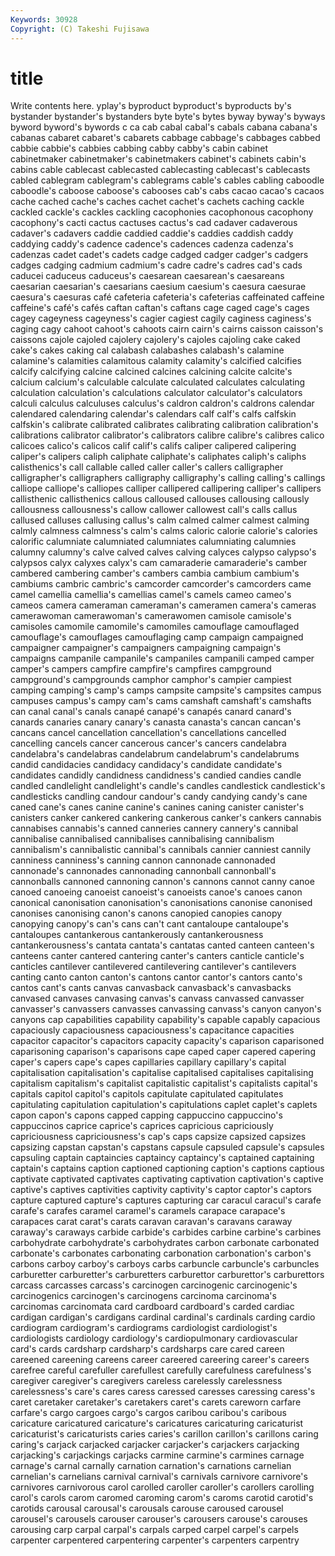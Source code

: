 ```yaml
---
Keywords: 30928 
Copyright: (C) Takeshi Fujisawa
---
```


# title

Write contents here.
yplay's byproduct byproduct's
byproducts by's bystander bystander's bystanders byte byte's bytes byway byway's
byways byword byword's bywords c ca cab cabal cabal's cabals
cabana cabana's cabanas cabaret cabaret's cabarets cabbage cabbage's cabbages cabbed
cabbie cabbie's cabbies cabbing cabby cabby's cabin cabinet cabinetmaker cabinetmaker's
cabinetmakers cabinet's cabinets cabin's cabins cable cablecast cablecasted cablecasting cablecast's
cablecasts cabled cablegram cablegram's cablegrams cable's cables cabling caboodle caboodle's
caboose caboose's cabooses cab's cabs cacao cacao's cacaos cache cached
cache's caches cachet cachet's cachets caching cackle cackled cackle's cackles
cackling cacophonies cacophonous cacophony cacophony's cacti cactus cactuses cactus's cad
cadaver cadaverous cadaver's cadavers caddie caddied caddie's caddies caddish caddy
caddying caddy's cadence cadence's cadences cadenza cadenza's cadenzas cadet cadet's
cadets cadge cadged cadger cadger's cadgers cadges cadging cadmium cadmium's
cadre cadre's cadres cad's cads caducei caduceus caduceus's caesarean caesarean's
caesareans caesarian caesarian's caesarians caesium caesium's caesura caesurae caesura's caesuras
café cafeteria cafeteria's cafeterias caffeinated caffeine caffeine's café's cafés caftan
caftan's caftans cage caged cage's cages cagey cageyness cageyness's cagier
cagiest cagily caginess caginess's caging cagy cahoot cahoot's cahoots cairn
cairn's cairns caisson caisson's caissons cajole cajoled cajolery cajolery's cajoles
cajoling cake caked cake's cakes caking cal calabash calabashes calabash's
calamine calamine's calamities calamitous calamity calamity's calcified calcifies calcify calcifying
calcine calcined calcines calcining calcite calcite's calcium calcium's calculable calculate
calculated calculates calculating calculation calculation's calculations calculator calculator's calculators calculi
calculus calculuses calculus's caldron caldron's caldrons calendar calendared calendaring calendar's
calendars calf calf's calfs calfskin calfskin's calibrate calibrated calibrates calibrating
calibration calibration's calibrations calibrator calibrator's calibrators calibre calibre's calibres calico
calicoes calico's calicos calif calif's califs caliper calipered calipering caliper's
calipers caliph caliphate caliphate's caliphates caliph's caliphs calisthenics's call callable
called caller caller's callers calligrapher calligrapher's calligraphers calligraphy calligraphy's calling
calling's callings calliope calliope's calliopes calliper callipered callipering calliper's callipers
callisthenic callisthenics callous calloused callouses callousing callously callousness callousness's callow
callower callowest call's calls callus callused calluses callusing callus's calm
calmed calmer calmest calming calmly calmness calmness's calm's calms caloric
calorie calorie's calories calorific calumniate calumniated calumniates calumniating calumnies calumny
calumny's calve calved calves calving calyces calypso calypso's calypsos calyx
calyxes calyx's cam camaraderie camaraderie's camber cambered cambering camber's cambers
cambia cambium cambium's cambiums cambric cambric's camcorder camcorder's camcorders came
camel camellia camellia's camellias camel's camels cameo cameo's cameos camera
cameraman cameraman's cameramen camera's cameras camerawoman camerawoman's camerawomen camisole camisole's
camisoles camomile camomile's camomiles camouflage camouflaged camouflage's camouflages camouflaging camp
campaign campaigned campaigner campaigner's campaigners campaigning campaign's campaigns campanile campanile's
campaniles campanili camped camper camper's campers campfire campfire's campfires campground
campground's campgrounds camphor camphor's campier campiest camping camping's camp's camps
campsite campsite's campsites campus campuses campus's campy cam's cams camshaft
camshaft's camshafts can canal canal's canals canapé canapé's canapés canard
canard's canards canaries canary canary's canasta canasta's cancan cancan's cancans
cancel cancellation cancellation's cancellations cancelled cancelling cancels cancer cancerous cancer's
cancers candelabra candelabra's candelabras candelabrum candelabrum's candelabrums candid candidacies candidacy
candidacy's candidate candidate's candidates candidly candidness candidness's candied candies candle
candled candlelight candlelight's candle's candles candlestick candlestick's candlesticks candling candour
candour's candy candying candy's cane caned cane's canes canine canine's
canines caning canister canister's canisters canker cankered cankering cankerous canker's
cankers cannabis cannabises cannabis's canned canneries cannery cannery's cannibal cannibalise
cannibalised cannibalises cannibalising cannibalism cannibalism's cannibalistic cannibal's cannibals cannier canniest
cannily canniness canniness's canning cannon cannonade cannonaded cannonade's cannonades cannonading
cannonball cannonball's cannonballs cannoned cannoning cannon's cannons cannot canny canoe
canoed canoeing canoeist canoeist's canoeists canoe's canoes canon canonical canonisation
canonisation's canonisations canonise canonised canonises canonising canon's canons canopied canopies
canopy canopying canopy's can's cans can't cant cantaloupe cantaloupe's cantaloupes
cantankerous cantankerously cantankerousness cantankerousness's cantata cantata's cantatas canted canteen canteen's
canteens canter cantered cantering canter's canters canticle canticle's canticles cantilever
cantilevered cantilevering cantilever's cantilevers canting canto canton canton's cantons cantor
cantor's cantors canto's cantos cant's cants canvas canvasback canvasback's canvasbacks
canvased canvases canvasing canvas's canvass canvassed canvasser canvasser's canvassers canvasses
canvassing canvass's canyon canyon's canyons cap capabilities capability capability's capable
capably capacious capaciously capaciousness capaciousness's capacitance capacities capacitor capacitor's capacitors
capacity capacity's caparison caparisoned caparisoning caparison's caparisons cape caped caper
capered capering caper's capers cape's capes capillaries capillary capillary's capital
capitalisation capitalisation's capitalise capitalised capitalises capitalising capitalism capitalism's capitalist capitalistic
capitalist's capitalists capital's capitals capitol capitol's capitols capitulate capitulated capitulates
capitulating capitulation capitulation's capitulations caplet caplet's caplets capon capon's capons
capped capping cappuccino cappuccino's cappuccinos caprice caprice's caprices capricious capriciously
capriciousness capriciousness's cap's caps capsize capsized capsizes capsizing capstan capstan's
capstans capsule capsuled capsule's capsules capsuling captain captaincies captaincy captaincy's
captained captaining captain's captains caption captioned captioning caption's captions captious
captivate captivated captivates captivating captivation captivation's captive captive's captives captivities
captivity captivity's captor captor's captors capture captured capture's captures capturing
car caracul caracul's carafe carafe's carafes caramel caramel's caramels carapace
carapace's carapaces carat carat's carats caravan caravan's caravans caraway caraway's
caraways carbide carbide's carbides carbine carbine's carbines carbohydrate carbohydrate's carbohydrates
carbon carbonate carbonated carbonate's carbonates carbonating carbonation carbonation's carbon's carbons
carboy carboy's carboys carbs carbuncle carbuncle's carbuncles carburetter carburetter's carburetters
carburettor carburettor's carburettors carcass carcasses carcass's carcinogen carcinogenic carcinogenic's carcinogenics
carcinogen's carcinogens carcinoma carcinoma's carcinomas carcinomata card cardboard cardboard's carded
cardiac cardigan cardigan's cardigans cardinal cardinal's cardinals carding cardio cardiogram
cardiogram's cardiograms cardiologist cardiologist's cardiologists cardiology cardiology's cardiopulmonary cardiovascular card's
cards cardsharp cardsharp's cardsharps care cared careen careened careening careens
career careered careering career's careers carefree careful carefuller carefullest carefully
carefulness carefulness's caregiver caregiver's caregivers careless carelessly carelessness carelessness's care's
cares caress caressed caresses caressing caress's caret caretaker caretaker's caretakers
caret's carets careworn carfare carfare's cargo cargoes cargo's cargos caribou
caribou's caribous caricature caricatured caricature's caricatures caricaturing caricaturist caricaturist's caricaturists
caries caries's carillon carillon's carillons caring caring's carjack carjacked carjacker
carjacker's carjackers carjacking carjacking's carjackings carjacks carmine carmine's carmines carnage
carnage's carnal carnally carnation carnation's carnations carnelian carnelian's carnelians carnival
carnival's carnivals carnivore carnivore's carnivores carnivorous carol carolled caroller caroller's
carollers carolling carol's carols carom caromed caroming carom's caroms carotid
carotid's carotids carousal carousal's carousals carouse caroused carousel carousel's carousels
carouser carouser's carousers carouse's carouses carousing carp carpal carpal's carpals
carped carpel carpel's carpels carpenter carpentered carpentering carpenter's carpenters carpentry
